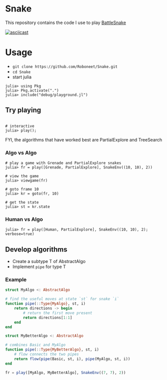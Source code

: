 # Snake

This repository contains the code I use to play [BattleSnake](https://play.battlesnake.com/)

[![asciicast](https://asciinema.org/a/352451.svg)](https://asciinema.org/a/352451)

# Usage
- `git clone https://github.com/Roboneet/Snake.git`
- `cd Snake`
- start julia
```julia-repl
julia> using Pkg
julia> Pkg.activate(".")
julia> include("debug/playground.jl")
```

## Try playing

```julia-repl

# interactive
julia> play();

```

FYI, the algorithms that have worked best are PartialExplore and TreeSearch

### Algo vs Algo

```julia-repl
# play a game with Grenade and PartialExplore snakes
julia> fr = play([Grenade, PartialExplore], SnakeEnv((10, 10), 2))

# view the game
julia> viewgame(fr)

# goto frame 10
julia> kr = goto(fr, 10)

# get the state
julia> st = kr.state

```

### Human vs Algo

```julia-repl
julia> fr = play([Human, PartialExplore], SnakeEnv((10, 10), 2); verbose=true)
```

## Develop algorithms 

* Create a subtype T of AbstractAlgo
* Implement `pipe` for type T

### Example
```julia
struct MyAlgo <: AbstractAlgo

# find the useful moves at state `st` for snake `i`
function pipe(::Type{MyAlgo}, st, i)
	return directions -> begin
		# return the first move present
		return directions[1:1]	
	end
end

struct MyBetterAlgo <: AbstractAlgo

# combines Basic and MyAlgo
function pipe(::Type{MyBetterAlgo}, st, i)
	# flow connects the two pipes
	return flow(pipe(Basic, st, i), pipe(MyAlgo, st, i))
end

fr = play([MyAlgo, MyBetterAlgo], SnakeEnv((7, 7), 2))

```
